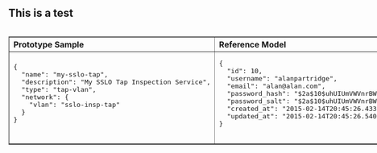 ## This is a test



<table align="left" border="1" cellpadding="1" cellspacing="1" style="width:1280px">
	<thead>
		<tr>
			<th style="text-align: left; width: 380px;">Prototype Sample</th>
			<th style="text-align: left; width: 900px;">Reference Model</th>
		</tr>
	</thead>
	<tbody>
		<tr>
			<td style="width:380px">
        <pre>
{
  "name": "my-sslo-tap",
  "description": "My SSLO Tap Inspection Service",
  "type": "tap-vlan",
  "network": {
    "vlan": "sslo-insp-tap"
  }
}
			</pre>
      </td>
			<td style="width:900px">
        <pre>
{
  "id": 10,
  "username": "alanpartridge",
  "email": "alan@alan.com",
  "password_hash": "$2a$10$uhUIUmVWVnrBWx9rrDWhS.CPCWCZsyqqa8./whhfzBZydX7yvahHS",
  "password_salt": "$2a$10$uhUIUmVWVnrBWx9rrDWhS.",
  "created_at": "2015-02-14T20:45:26.433Z",
  "updated_at": "2015-02-14T20:45:26.540Z"
}
        </pre>
      </td>
		</tr>
	</tbody>
</table>

